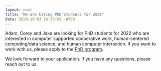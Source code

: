 ```yaml
---
layout: post
title: "We are hiring PhD students for 2021"
date: 2020-10-03 16:39:02 -0700
---
```


Adam, Corey and Jake are looking for PhD students for 2022 who are interested in computer supported cooperative work, human-centered computing/data science, and human computer interaction. If you want to work with us, please apply to the [PhD program](https://ischool.wisc.edu/). 

We look forward to your application. If you have any questions, please reach out to us.
